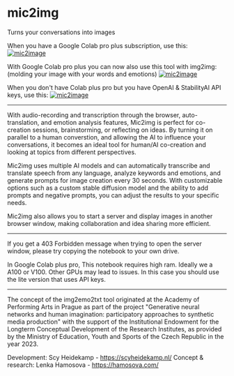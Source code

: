 # mic2img
Turns your conversations into images

When you have a Google Colab pro plus subscription, use this:
[![mic2image](https://colab.research.google.com/assets/colab-badge.svg)](https://colab.research.google.com/drive/1kk4suKC5MNTlopaW6c3y1gcqKkugoVr8#scrollTo=cC982X14mr4u)

With Google Colab pro plus you can now also use this tool with img2img: (molding your image with your words and emotions)
[![mic2image](https://colab.research.google.com/assets/colab-badge.svg)]([https://colab.research.google.com/drive/1e4f5-Up54ySiFsWvKiPyZrJNnJcWmjfl?usp=sharing](https://colab.research.google.com/drive/1zapwwj-p8oYz-p6yqfZOhAArcS2vn9Mi))

When you don't have Colab plus pro but you have OpenAI & StabilityAI API keys, use this:
[![mic2image](https://colab.research.google.com/assets/colab-badge.svg)](https://colab.research.google.com/drive/1e4f5-Up54ySiFsWvKiPyZrJNnJcWmjfl?usp=sharing)

---------------------------------

With audio-recording and transcription through the browser, auto-translation, and emotion analysis features, Mic2img is perfect for co-creation sessions, brainstorming, or reflecting on ideas. By turning it on parallel to a human converstion, and allowing the AI to influence your conversations, it becomes an ideal tool for human/AI co-creation and looking at topics from different perspectives.

Mic2img uses multiple AI models and can automatically transcribe and translate speech from any language, analyze keywords and emotions, and generate prompts for image creation every 30 seconds. With customizable options such as a custom stable diffusion model and the ability to add prompts and negative prompts, you can adjust the results to your specific needs.

Mic2img also allows you to start a server and display images in another browser window, making collaboration and idea sharing more efficient. 

---------------------------------

If you get a 403 Forbidden message when trying to open the server window, please try copying the notebook to your own drive.

In Google Colab plus pro, This notebook requires high ram. Ideally we a A100 or V100. Other GPUs may lead to issues. In this case you should use the lite version that uses API keys.

---------------------------------

The concept of the img2emo2txt tool originated at the Academy of Performing Arts in Prague as part of the project "Generative neural networks and human imagination: participatory approaches to synthetic media production" with the support of the Institutional Endowment for the Longterm Conceptual Development of the Research Institutes, as provided by the Ministry of Education, Youth and Sports of the Czech Republic in the year 2023.

Development: Scy Heidekamp - https://scyheidekamp.nl/
Concept & research: Lenka Hamosova - https://hamosova.com/
